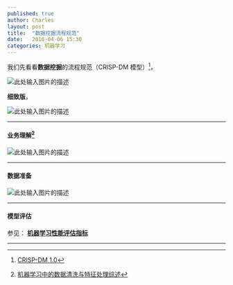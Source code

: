 ```yaml
---
published: true
author: Charles
layout: post
title:  "数据挖掘流程规范"
date:   2016-04-06 15:30
categories: 机器学习
---
```


我们先看看**数据挖掘**的流程规范（CRISP-DM 模型）[^1]，

![此处输入图片的描述][1]

**细致版**，

![此处输入图片的描述][2]

----------


#### 业务理解[^2]
![此处输入图片的描述][3]


----------


  
#### 数据准备
![此处输入图片的描述][4]


----------

#### 模型评估
参见： [**机器学习性能评估指标**](http://charlesx.top/2016/03/Classification-Model-Performance/)

----------


[^1]: [CRISP-DM 1.0](https://the-modeling-agency.com/crisp-dm.pdf)
[^2]: [机器学习中的数据清洗与特征处理综述](http://tech.meituan.com/machinelearning-data-feature-process.html)

  [1]: http://7xjbdi.com1.z0.glb.clouddn.com/crisp.png?imageView2/2/w/350
  [2]: http://7xjbdi.com1.z0.glb.clouddn.com/2016-04-09_110702.png
  [3]: http://7xjbdi.com1.z0.glb.clouddn.com/%E4%B8%9A%E5%8A%A1%E7%90%86%E8%A7%A3.png
  [4]: http://7xjbdi.com1.z0.glb.clouddn.com/%E6%95%B0%E6%8D%AE%E9%A2%84%E5%A4%84%E7%90%86.png